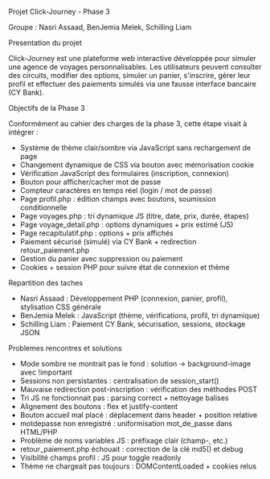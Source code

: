 Projet Click-Journey - Phase 3

Groupe : Nasri Assaad, BenJemia Melek, Schilling Liam

Presentation du projet

Click-Journey est une plateforme web interactive développée pour simuler une agence de voyages
personnalisables. Les utilisateurs peuvent consulter des circuits, modifier des options, simuler un
panier, s'inscrire, gérer leur profil et effectuer des paiements simulés via une fausse interface
bancaire (CY Bank).

Objectifs de la Phase 3

Conformément au cahier des charges de la phase 3, cette étape visait à intégrer :
- Système de thème clair/sombre via JavaScript sans rechargement de page
- Changement dynamique de CSS via bouton avec mémorisation cookie
- Vérification JavaScript des formulaires (inscription, connexion)
- Bouton pour afficher/cacher mot de passe
- Compteur caractères en temps réel (login / mot de passe)
- Page profil.php : édition champs avec boutons, soumission conditionnelle
- Page voyages.php : tri dynamique JS (titre, date, prix, durée, étapes)
- Page voyage_detail.php : options dynamiques + prix estimé (JS)
- Page recapitulatif.php : options + prix affichés
- Paiement sécurisé (simulé) via CY Bank + redirection retour_paiement.php
- Gestion du panier avec suppression ou paiement
- Cookies + session PHP pour suivre état de connexion et thème

Repartition des taches

- Nasri Assaad : Développement PHP (connexion, panier, profil), stylisation CSS générale
- BenJemia Melek : JavaScript (thème, vérifications, profil, tri dynamique)
- Schilling Liam : Paiement CY Bank, sécurisation, sessions, stockage JSON

Problemes rencontres et solutions

- Mode sombre ne montrait pas le fond : solution -> background-image avec !important
- Sessions non persistantes : centralisation de session_start()
- Mauvaise redirection post-inscription : vérification des méthodes POST
- Tri JS ne fonctionnait pas : parsing correct + nettoyage balises
- Alignement des boutons : flex et justify-content
- Bouton accueil mal placé : déplacement dans header + position relative
- motdepasse non enregistré : uniformisation mot_de_passe dans HTML/PHP
- Problème de noms variables JS : préfixage clair (champ-, etc.)
- retour_paiement.php échouait : correction de la clé md5() et debug
- Visibilité champs profil : JS pour toggle readonly
- Thème ne chargeait pas toujours : DOMContentLoaded + cookies relus
